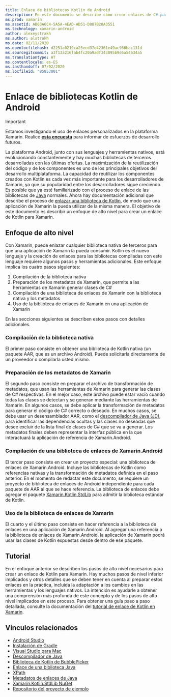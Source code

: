 ```yaml
---
title: Enlace de bibliotecas Kotlin de Android
description: En este documento se describe cómo crear enlaces de C# para código de Kotlin, lo que permite consumir bibliotecas nativas en una aplicación de Xamarin.Android.
ms.prod: xamarin
ms.assetid: AB03A6C4-5A5A-4EAD-AD51-D887B20A3551
ms.technology: xamarin-android
author: alexeystrakh
ms.author: alstrakh
ms.date: 02/11/2020
ms.openlocfilehash: d2251a0219ca25ecd37e42361e49ac966bac131d
ms.sourcegitcommit: a3f13a216fab4fc20a9adf343895b9d6a54634a5
ms.translationtype: HT
ms.contentlocale: es-ES
ms.lasthandoff: 07/02/2020
ms.locfileid: "85853001"
---
```

# <a name="bind-android-kotlin-libraries"></a>Enlace de bibliotecas Kotlin de Android

> [!IMPORTANT]
> Estamos investigando el uso de enlaces personalizados en la plataforma Xamarin. Realice [**esta encuesta**](https://www.surveymonkey.com/r/KKBHNLT) para informar de esfuerzos de desarrollo futuros.

La plataforma Android, junto con sus lenguajes y herramientas nativos, está evolucionando constantemente y hay muchas bibliotecas de terceros desarrolladas con las últimas ofertas. La maximización de la reutilización del código y de los componentes es uno de los principales objetivos del desarrollo multiplataforma. La capacidad de reutilizar los componentes creados con Kotlin es cada vez más importante para los desarrolladores de Xamarin, ya que su popularidad entre los desarrolladores sigue creciendo. Es posible que ya esté familiarizado con el proceso de enlace de las bibliotecas de [Java](https://docs.microsoft.com/xamarin/android/platform/binding-java-library/) normales. Ahora hay documentación adicional que describe el proceso de [enlazar una biblioteca de Kotlin](walkthrough.md), de modo que una aplicación de Xamarin la pueda utilizar de la misma manera. El objetivo de este documento es describir un enfoque de alto nivel para crear un enlace de Kotlin para Xamarin.

## <a name="high-level-approach"></a>Enfoque de alto nivel

Con Xamarin, puede enlazar cualquier biblioteca nativa de terceros para que una aplicación de Xamarin la pueda consumir. Kotlin es el nuevo lenguaje y la creación de enlaces para las bibliotecas compiladas con este lenguaje requiere algunos pasos y herramientas adicionales. Este enfoque implica los cuatro pasos siguientes:

1. Compilación de la biblioteca nativa
1. Preparación de los metadatos de Xamarin, que permite a las herramientas de Xamarin generar clases de C#
1. Compilación de una biblioteca de enlaces de Xamarin con la biblioteca nativa y los metadatos
1. Uso de la biblioteca de enlaces de Xamarin en una aplicación de Xamarin

En las secciones siguientes se describen estos pasos con detalles adicionales.

### <a name="build-the-native-library"></a>Compilación de la biblioteca nativa

El primer paso consiste en obtener una biblioteca de Kotlin nativa (un paquete AAR, que es un archivo Android). Puede solicitarla directamente de un proveedor o compilarla usted mismo.

### <a name="prepare-the-xamarin-metadata"></a>Preparación de los metadatos de Xamarin

El segundo paso consiste en preparar el archivo de transformación de metadatos, que usan las herramientas de Xamarin para generar las clases de C# respectivas. En el mejor caso, este archivo puede estar vacío cuando todas las clases se detectan y se generan mediante las herramientas de Xamarin. En algunos casos, se debe aplicar la transformación de metadatos para generar el código de C# correcto o deseado. En muchos casos, se debe usar un desensamblador AAR, como el [descompilador de Java (JD)](http://java-decompiler.github.io/), para identificar las dependencias ocultas y las clases no deseadas que desee excluir de la lista final de clases de C# que se va a generar. Los metadatos finales deben representar la interfaz pública en la que interactuará la aplicación de referencia de Xamarin.Android.

### <a name="build-a-xamarinandroid-binding-library"></a>Compilación de una biblioteca de enlaces de Xamarin.Android

El tercer paso consiste en crear un proyecto especial: una biblioteca de enlaces de Xamarin.Android. Incluye las bibliotecas de Kotlin como referencias nativas y la transformación de metadatos definida en el paso anterior. En el momento de redactar este documento, se requiere un proyecto de biblioteca de enlaces de Android independiente para cada paquete de AAR al que se hace referencia. La biblioteca de enlaces debe agregar el paquete [Xamarin.Kotlin.StdLib](https://www.nuget.org/packages/Xamarin.Kotlin.StdLib/) para admitir la biblioteca estándar de Kotlin.

### <a name="consume-the-xamarin-binding-library"></a>Uso de la biblioteca de enlaces de Xamarin

El cuarto y el último paso consiste en hacer referencia a la biblioteca de enlaces en una aplicación de Xamarin.Android. Al agregar una referencia a la biblioteca de enlaces de Xamarin.Android, la aplicación de Xamarin podrá usar las clases de Kotlin expuestas desde dentro de ese paquete.

## <a name="walkthrough"></a>Tutorial

En el enfoque anterior se describen los pasos de alto nivel necesarios para crear un enlace de Kotlin para Xamarin. Hay muchos pasos de nivel inferior implicados y otros detalles que se deben tener en cuenta al preparar estos enlaces en la práctica, incluida la adaptación a los cambios en las herramientas y los lenguajes nativos. La intención es ayudarle a obtener una comprensión más profunda de este concepto y de los pasos de alto nivel implicados en este proceso. Para obtener una guía paso a paso detallada, consulte la documentación del [tutorial de enlace de Kotlin en Xamarin](walkthrough.md).

## <a name="related-links"></a>Vínculos relacionados

- [Android Studio](https://developer.android.com/studio)
- [Instalación de Gradle](https://gradle.org/install/)
- [Visual Studio para Mac](https://visualstudio.microsoft.com/downloads)
- [Descompilador de Java](http://java-decompiler.github.io/)
- [Biblioteca de Kotlin de BubblePicker](https://github.com/igalata/Bubble-Picker)
- [Enlace de una biblioteca Java](https://docs.microsoft.com/xamarin/android/platform/binding-java-library/)
- [XPath](https://www.w3.org/TR/xpath/)
- [Metadatos de enlaces de Java](https://docs.microsoft.com/xamarin/android/platform/binding-java-library/customizing-bindings/java-bindings-metadata)
- [Xamarin.Kotlin.StdLib NuGet](https://www.nuget.org/packages/Xamarin.Kotlin.StdLib/)
- [Repositorio del proyecto de ejemplo](https://github.com/xamcat/xamarin-binding-kotlin-framework)
